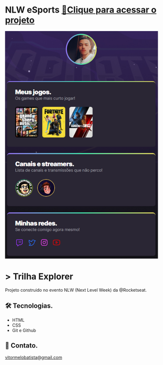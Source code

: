 # NLW eSports  [🔗Clique para acessar o projeto](https://melovitor.github.io/NLW_AgregadorDeLinks/)

![preview](./assets/preview.png)


# > Trilha Explorer

Projeto construido no evento NLW (Next Level Week) da @Rocketseat.

## 🛠️ Tecnologias.

- HTML
- CSS 
- Git e Github

## 💜 Contato.

vitormelobatista@gmail.com  